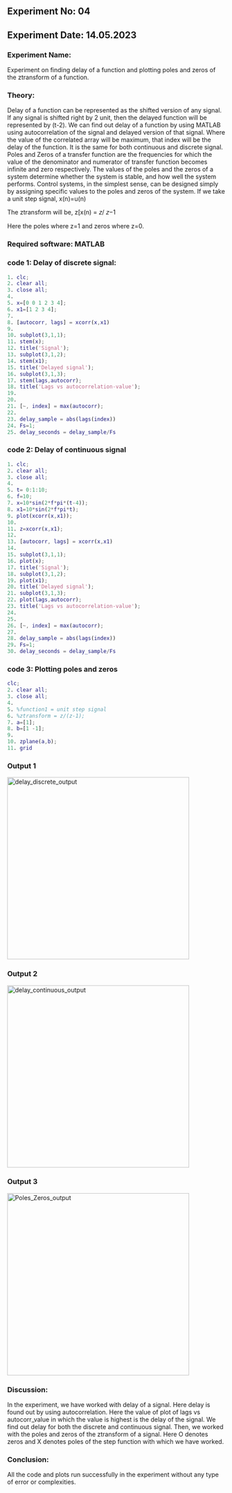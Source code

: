 ## Experiment No: 04
## Experiment Date: 14.05.2023
### Experiment Name:
Experiment on finding delay of a function and plotting poles and zeros of the 
ztransform of a function.
### Theory:
 Delay of a function can be represented as the shifted version of any signal. If any signal 
is shifted right by 2 unit, then the delayed function will be represented by (t-2). We can find out 
delay of a function by using MATLAB using autocorrelation of the signal and delayed version of 
that signal. Where the value of the correlated array will be maximum, that index will be the delay 
of the function. It is the same for both continuous and discrete signal.
Poles and Zeros of a transfer function are the frequencies for which the value of the denominator 
and numerator of transfer function becomes infinite and zero respectively. The values of the poles 
and the zeros of a system determine whether the system is stable, and how well the system 
performs. Control systems, in the simplest sense, can be designed simply by assigning specific 
values to the poles and zeros of the system.
If we take a unit step signal, x(n)=u(n)

The ztransform will be, z[x(n) =
𝑧/
𝑧−1

Here the poles where z=1 and zeros where z=0.

### Required software: MATLAB
### code 1: Delay of discrete signal:
```matlab
1. clc;
2. clear all;
3. close all;
4.
5. x=[0 0 1 2 3 4];
6. x1=[1 2 3 4];
7.
8. [autocorr, lags] = xcorr(x,x1)
9.
10. subplot(3,1,1);
11. stem(x);
12. title('Signal');
13. subplot(3,1,2);
14. stem(x1);
15. title('Delayed signal');
16. subplot(3,1,3);
17. stem(lags,autocorr);
18. title('Lags vs autocorrelation-value');
19.
20.
21. [~, index] = max(autocorr);
22.
23. delay_sample = abs(lags(index))
24. Fs=1;
25. delay_seconds = delay_sample/Fs
```

### code 2: Delay of continuous signal
```matlab
1. clc;
2. clear all;
3. close all;
4.
5. t= 0:1:10;
6. f=10;
7. x=10*sin(2*f*pi*(t-4));
8. x1=10*sin(2*f*pi*t);
9. plot(xcorr(x,x1));
10.
11. z=xcorr(x,x1);
12.
13. [autocorr, lags] = xcorr(x,x1)
14.
15. subplot(3,1,1);
16. plot(x);
17. title('Signal');
18. subplot(3,1,2);
19. plot(x1);
20. title('Delayed signal');
21. subplot(3,1,3);
22. plot(lags,autocorr);
23. title('Lags vs autocorrelation-value');
24.
25.
26. [~, index] = max(autocorr);
27.
28. delay_sample = abs(lags(index))
29. Fs=1;
30. delay_seconds = delay_sample/Fs
```

### code 3: Plotting poles and zeros
```matlab
clc;
2. clear all;
3. close all;
4.
5. %function1 = unit step signal
6. %ztransform = z/(z-1);
7. a=[1];
8. b=[1 -1];
9.
10. zplane(a,b);
11. grid
```

### Output 1
<img width="420" alt="delay_discrete_output" src="https://github.com/Nafia-Shishir/Lab_Reports-4124-1810033/assets/68279387/9c63cfe6-12fb-4585-8fa0-5127ae29fa2c">

### Output 2
<img width="420" alt="delay_continuous_output" src="https://github.com/Nafia-Shishir/Lab_Reports-4124-1810033/assets/68279387/ab775473-47df-41d3-b84b-872786e5baea">

### Output 3
<img width="420" alt="Poles_Zeros_output" src="https://github.com/Nafia-Shishir/Lab_Reports-4124-1810033/assets/68279387/0aed3db4-d262-426d-bc5b-3857a9e664f8">

### Discussion: 
In the experiment, we have worked with delay of a signal. Here delay is found out by 
using autocorrelation. Here the value of plot of lags vs autocorr_value in which the value is highest 
is the delay of the signal. We find out delay for both the discrete and continuous signal. Then, we 
worked with the poles and zeros of the ztransform of a signal. Here O denotes zeros and X denotes 
poles of the step function with which we have worked.
### Conclusion: 
All the code and plots run successfully in the experiment without any type of error 
or complexities.

